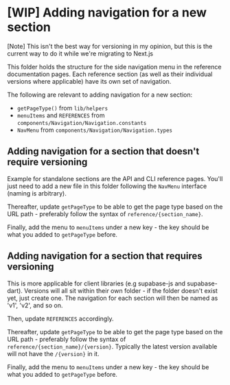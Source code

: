 # [WIP] Adding navigation for a new section

[Note] This isn't the best way for versioning in my opinion, but this is the current way to do it while we're migrating to Next.js

This folder holds the structure for the side navigation menu in the reference documentation pages. Each reference section (as well as their individual versions where applicable) have its own set of navigation.

The following are relevant to adding navigation for a new section:

- `getPageType()` from `lib/helpers`
- `menuItems` and `REFERENCES` from `components/Navigation/Navigation.constants`
- `NavMenu` from `components/Navigation/Navigation.types`

## Adding navigation for a section that doesn't require versioning

Example for standalone sections are the API and CLI reference pages. You'll just need to add a new file in this folder following the `NavMenu` interface (naming is arbitrary).

Thereafter, update `getPageType` to be able to get the page type based on the URL path - preferably follow the syntax of `reference/{section_name}`.

Finally, add the menu to `menuItems` under a new key - the key should be what you added to `getPageType` before.

## Adding navigation for a section that requires versioning

This is more applicable for client libraries (e.g supabase-js and supabase-dart). Versions will all sit within their own folder - if the folder doesn't exist yet, just create one. The navigation for each section will then be named as 'v1', 'v2', and so on.

Then, update `REFERENCES` accordingly.

Thereafter, update `getPageType` to be able to get the page type based on the URL path - preferably follow the syntax of `reference/{section_name}/{version}`. Typically the latest version available will not have the `/{version}` in it.

Finally, add the menu to `menuItems` under a new key - the key should be what you added to `getPageType` before.
